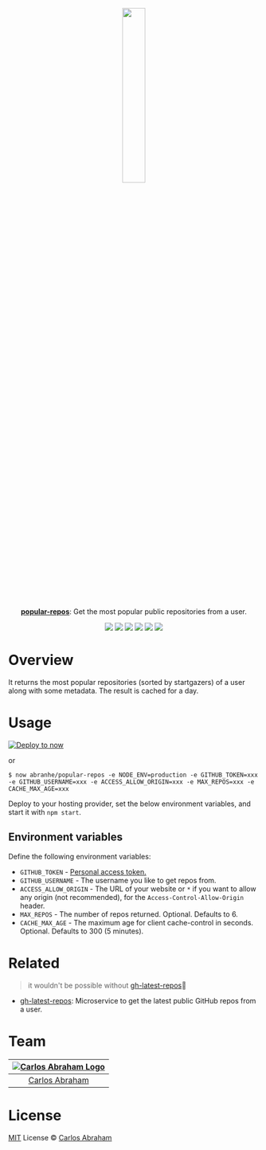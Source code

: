 
<p align="center">
	<a href="https://projects.abranhe.com/popular-repos"><img src="https://cdn.abranhe.com/projects/popular-repos/logo.png" width="30%"></a>
	<br>
	<br>
	<br>
	<a href="https://projects.abranhe.com/popular-repos"><b>popular-repos</b></a>: Get the most popular public repositories from a user.
</p>

<p align="center">
	<a href="https://travis-ci.org/abranhe/popular-repos"><img src="https://img.shields.io/travis/abranhe/popular-repos.svg?logo=travis" /></a>
	<a href="https://github.com/abranhe/popular-repos/blob/master/LICENSE"><img src="https://img.shields.io/github/license/abranhe/popular-repos.svg" /></a>
	<a href="https://github.com/abranhe"><img src="https://abranhe.com/badge.svg"></a>
	<a href="https://cash.me/$abranhe"><img src="https://cdn.abraham.gq/badges/cash-me.svg"></a>
	<a href="https://www.patreon.com/abranhe"><img src="https://cdn.abraham.gq/badges/patreon.svg" /></a>
	<a href="https://paypal.me/abranhe/10"><img src="https://cdn.abraham.gq/badges/paypal.svg" /></a>
</p>

# Overview

It returns the most popular repositories (sorted by startgazers) of a user along with some metadata. The result is cached for a day.

# Usage

[![Deploy to now](https://deploy.now.sh/static/button.svg)](https://deploy.now.sh/?repo=https://github.com/abranhe/popular-repos&env=GITHUB_TOKEN&env=GITHUB_USERNAME&env=ACCESS_ALLOW_ORIGIN&env=MAX_REPOS&env=CACHE_MAX_AGE)

or

```
$ now abranhe/popular-repos -e NODE_ENV=production -e GITHUB_TOKEN=xxx -e GITHUB_USERNAME=xxx -e ACCESS_ALLOW_ORIGIN=xxx -e MAX_REPOS=xxx -e CACHE_MAX_AGE=xxx
```

Deploy to your hosting provider, set the below environment variables, and start it with `npm start`.


## Environment variables

Define the following environment variables:

- `GITHUB_TOKEN` - [Personal access token.](https://github.com/settings/tokens/new?description=popular-repos)
- `GITHUB_USERNAME` - The username you like to get repos from.
- `ACCESS_ALLOW_ORIGIN` - The URL of your website or `*` if you want to allow any origin (not recommended), for the `Access-Control-Allow-Origin` header.
- `MAX_REPOS` - The number of repos returned. Optional. Defaults to 6.
- `CACHE_MAX_AGE` - The maximum age for client cache-control in seconds. Optional. Defaults to 300 (5 minutes).


# Related

> it wouldn't be possible without [gh-latest-repos](https://github.com/sindresorhus/gh-latest-repos)👏

- [gh-latest-repos](https://github.com/sindresorhus/gh-latest-repos): Microservice to get the latest public GitHub repos from a user.

# Team

|[![Carlos Abraham Logo](https://avatars3.githubusercontent.com/u/21347264?s=50&v=4)](https://19cah.com)|
| :-: |
| [Carlos Abraham](https://github.com/abranhe) |


# License

[MIT](https://github.com/abranhe/popular-repos/blob/master/LICENSE) License © [Carlos Abraham](https://github.com/abranhe)
